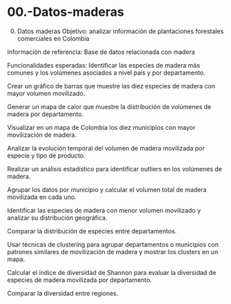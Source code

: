 # 00.-Datos-maderas
00. Datos maderas
Objetivo: analizar información de plantaciones forestales comerciales en Colombia

Información de referencia: Base de datos relacionada con madera

Funcionalidades esperadas:
Identificar las especies de madera más comunes y los volúmenes asociados a nivel país y por departamento.

Crear un gráfico de barras que muestre las diez especies de madera con mayor volumen movilizado.

Generar un mapa de calor que muestre la distribución de volúmenes de madera por departamento.

Visualizar en un mapa de Colombia los diez municipios con mayor movilización de madera.

Analizar la evolución temporal del volumen de madera movilizada por especie y tipo de producto.

Realizar un análisis estadístico para identificar outliers en los volúmenes de madera.

Agrupar los datos por municipio y calcular el volumen total de madera movilizada en cada uno.

Identificar las especies de madera con menor volumen movilizado y analizar su distribución geográfica.

Comparar la distribución de especies entre departamentos.

Usar técnicas de clustering para agrupar departamentos o municipios con patrones similares de movilización de madera y mostrar los clusters en un mapa.

Calcular el índice de diversidad de Shannon  para evaluar la diversidad de especies de madera movilizada por departamento.

Comparar la diversidad entre regiones.
